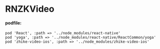 # RNZKVideo

#### podfile:
 
 ```
 pod 'React', :path => '../node_modules/react-native' 
 pod 'yoga', :path => '../node_modules/react-native/ReactCommon/yoga' 
 pod 'zhike-video-ios', :path => '../node_modules/zhike-video-ios'
 ```
